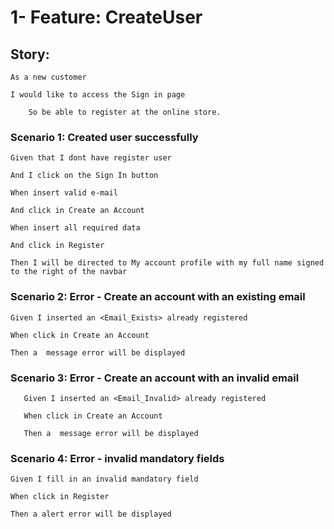 # 1- Feature: CreateUser

## Story: 
	As a new customer 

	I would like to access the Sign in page

    	So be able to register at the online store.

### Scenario 1: Created user successfully

	Given that I dont have register user

	And I click on the Sign In button

	When insert valid e-mail

	And click in Create an Account

	When insert all required data

	And click in Register

	Then I will be directed to My account profile with my full name signed to the right of the navbar


### Scenario 2: Error - Create an account with an existing email

	Given I inserted an <Email_Exists> already registered

	When click in Create an Account

	Then a  message error will be displayed 


###  Scenario 3: Error - Create an account with an invalid email

       Given I inserted an <Email_Invalid> already registered

       When click in Create an Account

       Then a  message error will be displayed 


###  Scenario 4: Error - invalid mandatory fields

	Given I fill in an invalid mandatory field

	When click in Register

	Then a alert error will be displayed

